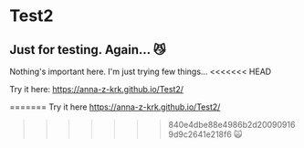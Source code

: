 # Test2 
## Just for testing. Again... :smirk_cat:
Nothing's important here. I'm just trying few things...
<<<<<<< HEAD

Try it  here: https://anna-z-krk.github.io/Test2/

=======
Try it here https://anna-z-krk.github.io/Test2/
>>>>>>> 840e4dbe88e4986b2d200909169d9c2641e218f6
:scream_cat:
